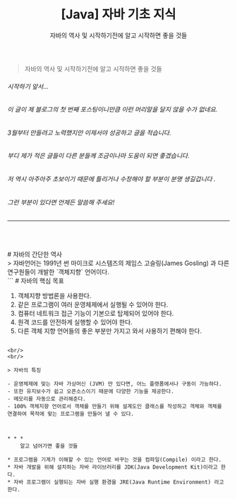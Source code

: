 ﻿---
layout: post  
title: "[Java] 자바 기초 지식"  
subtitle: "자바의 역사 및 시작하기전에 알고 시작하면 좋을 것들"  
categories: dev
tags: java
comments: true
---



> 자바의 역사 및 시작하기전에 알고 시작하면 좋을 것들

###### 시작하기 앞서...
###### 이 글이 제 블로그의 첫 번째  포스팅이니만큼 이런 머리말을 달지 않을 수가 없네요.
###### 3월부터 만들려고 노력했지만 이제서야 성공하고 글을 적습니다. 
###### 부디 제가 적은 글들이 다른 분들께 조금이나마 도움이 되면 좋겠습니다. 
###### 저 역시 아주아주 초보이기 때문에 틀리거나 수정해야 할 부분이 분명 생길겁니다 . 
###### 그런 부분이 있다면 언제든 말씀해 주세요! 
---
<br/>
<br/>
<br/>
# 자바의 간단한 역사 

<br/>
> 자바언어는 1991년 썬 마이크로 시스템즈의 제임스 고슬링(James Gosling) 과 다른 연구원들이 개발한 `객체지향` 언어이다. 

<br/>
```
# 자바의 핵심 목표

1. 객체지향 방법론을 사용한다.
2. 같은 프로그램이 여러 운영체제에서 실행될 수 있어야 한다.
3. 컴퓨터 네트워크 접근 기능이 기본으로 탑제되어 있어야 한다.
4. 원격 코드를 안전하게 실행할 수 있어야 한다.
5. 다른 객체 지향 언어들의 좋은 부분만 가지고 와서 사용하기 편해야 한다.
```

<br/>
<br/>

> 자바의 특징

- 운영체제에 맞는 자바 가상머신 (JVM) 만 있다면, 어느 플랫폼에서나 구동이 가능하다.
- 또한 유지보수가 쉽고 오픈소스이기 때문에 다양한 기능을 제공한다.
- 메모리를 자동으로 관리해준다.
- 100% 객체지향 언어로서 객체를 만들기 위해 설계도인 클래스를 작성하고 객체와 객체를 연결하여 목적에 맞는 프로그램을 만들어 낼 수 있다.   



* * *
	알고 넘어가면 좋을 것들

* 프로그램을 기계가 이해할 수 있는 언어로 바꾸는 것을 컴파일(Compile) 이라고 한다.
* 자바 개발을 위해 설치하는 자바 라이브러리를 JDK(Java Development Kit)이라고 한다.
* 자바 프로그램이 실행되는 자바 실행 환경을 JRE(Java Runtime Environment) 라고 한다.





